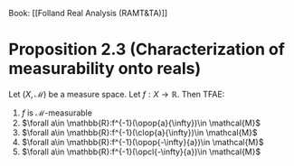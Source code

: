 Book: [[Folland Real Analysis (RAMT&TA)]]
# Proposition 2.3 (Characterization of measurability onto reals)
Let $(X,\mathcal{M})$ be a measure space.
Let $f:X\to \mathbb{R}$.
Then TFAE:
1. $f$ is $\mathcal{M}$-measurable
2. $\forall a\in \mathbb{R}:f^{-1}(\opop{a}{\infty})\in \mathcal{M}$
3. $\forall a\in \mathbb{R}:f^{-1}(\clop{a}{\infty})\in \mathcal{M}$
4. $\forall a\in \mathbb{R}:f^{-1}(\opop{-\infty}{a})\in \mathcal{M}$
5. $\forall a\in \mathbb{R}:f^{-1}(\opcl{-\infty}{a})\in \mathcal{M}$